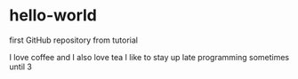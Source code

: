 # hello-world
first GitHub repository from tutorial

I love coffee and I also love tea
I like to stay up late programming
sometimes until 3
